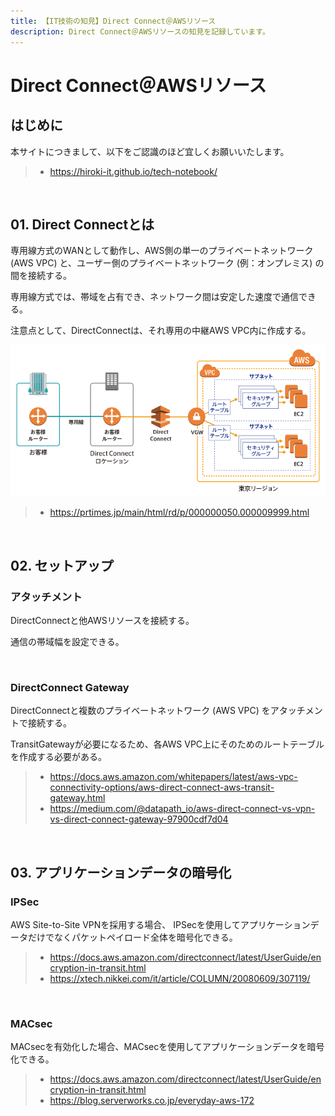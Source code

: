 ```yaml
---
title: 【IT技術の知見】Direct Connect＠AWSリソース
description: Direct Connect＠AWSリソースの知見を記録しています。
---
```


# Direct Connect＠AWSリソース

## はじめに

本サイトにつきまして、以下をご認識のほど宜しくお願いいたします。

> - https://hiroki-it.github.io/tech-notebook/

<br>

## 01. Direct Connectとは

専用線方式のWANとして動作し、AWS側の単一のプライベートネットワーク (AWS VPC) と、ユーザー側のプライベートネットワーク (例：オンプレミス) の間を接続する。

専用線方式では、帯域を占有でき、ネットワーク間は安定した速度で通信できる。

注意点として、DirectConnectは、それ専用の中継AWS VPC内に作成する。

![direct-connect](https://raw.githubusercontent.com/hiroki-it/tech-notebook-images/master/images/direct-connect.png)

> - https://prtimes.jp/main/html/rd/p/000000050.000009999.html

<br>

## 02. セットアップ

### アタッチメント

DirectConnectと他AWSリソースを接続する。

通信の帯域幅を設定できる。

<br>

### DirectConnect Gateway

DirectConnectと複数のプライベートネットワーク (AWS VPC) をアタッチメントで接続する。

TransitGatewayが必要になるため、各AWS VPC上にそのためのルートテーブルを作成する必要がある。

> - https://docs.aws.amazon.com/whitepapers/latest/aws-vpc-connectivity-options/aws-direct-connect-aws-transit-gateway.html
> - https://medium.com/@datapath_io/aws-direct-connect-vs-vpn-vs-direct-connect-gateway-97900cdf7d04

<br>

## 03. アプリケーションデータの暗号化

### IPSec

AWS Site-to-Site VPNを採用する場合、 IPSecを使用してアプリケーションデータだけでなくパケットペイロード全体を暗号化できる。

> - https://docs.aws.amazon.com/directconnect/latest/UserGuide/encryption-in-transit.html
> - https://xtech.nikkei.com/it/article/COLUMN/20080609/307119/

<br>

### MACsec

MACsecを有効化した場合、MACsecを使用してアプリケーションデータを暗号化できる。

> - https://docs.aws.amazon.com/directconnect/latest/UserGuide/encryption-in-transit.html
> - https://blog.serverworks.co.jp/everyday-aws-172

<br>
